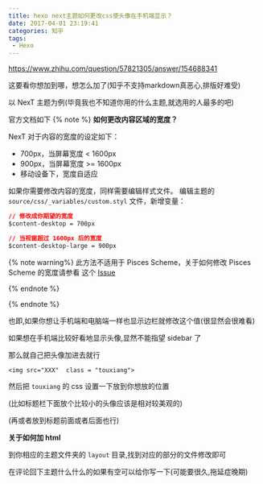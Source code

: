 ```yaml
---
title: hexo next主题如何更改css使头像在手机端显示？
date: 2017-04-01 23:19:41
categories: 知乎
tags: 
 - Hexo
---
```

https://www.zhihu.com/question/57821305/answer/154688341
<!--more-->
这要看你想加到哪，想怎么加了(知乎不支持markdown真恶心,排版好难受)


以 NexT 主题为例(毕竟我也不知道你用的什么主题,就选用的人最多的吧)

官方文档如下
{% note %}
**如何更改内容区域的宽度？**

NexT 对于内容的宽度的设定如下：

- 700px，当屏幕宽度 < 1600px
- 900px，当屏幕宽度 >= 1600px
- 移动设备下，宽度自适应  

如果你需要修改内容的宽度，同样需要编辑样式文件。 编辑主题的 `source/css/_variables/custom.styl` 文件，新增变量：
```css
// 修改成你期望的宽度
$content-desktop = 700px

// 当视窗超过 1600px 后的宽度
$content-desktop-large = 900px
```
{% note warning%}
此方法不适用于 Pisces Scheme，关于如何修改 Pisces Scheme 的宽度请参看 这个 [Issue](https://github.com/iissnan/hexo-theme-next/issues/759#issuecomment-202242848)  

{% endnote %}

{% endnote %}

也即,如果你想让手机端和电脑端一样也显示边栏就修改这个值(很显然会很难看)


如果想在手机端比较好看地显示头像,显然不能指望 sidebar 了  

那么就自己把头像加进去就行

`<img src="XXX"  class = "touxiang">`

然后把 `touxiang` 的 css 设置一下放到你想放的位置

(比如标题栏下面放个比较小的头像应该是相对较美观的)

(再或者放到标题前面或者后面也行)


**关于如何加 html**  

到你相应的主题文件夹的 `layout` 目录,找到对应的部分的文件修改即可


在评论回下主题什么什么的如果有空可以给你写一下(可能要很久,拖延症晚期)